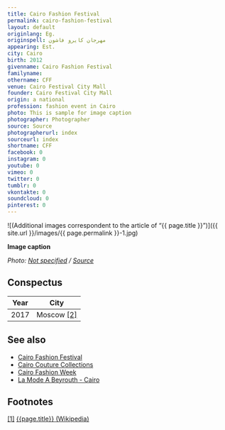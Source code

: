```yaml
---
title: Cairo Fashion Festival
permalink: cairo-fashion-festival
layout: default
originlang: Eg.
originspell: مهرجان كايرو فاشون
appearing: Est.
city: Cairo
birth: 2012
givenname: Cairo Fashion Festival
familyname:
othername: CFF
venue: Cairo Festival City Mall
founder: Cairo Festival City Mall
origin: a national
profession: fashion event in Cairo
photo: This is sample for image caption
photographer: Photographer
source: Source
photographerurl: index
sourceurl: index
shortname: CFF
facebook: 0
instagram: 0
youtube: 0
vimeo: 0
twitter: 0
tumblr: 0
vkontakte: 0
soundcloud: 0
pinterest: 0
---
```



![(Additional images correspondent to the article of “{{ page.title }}”)]({{ site.url }}/images/{{ page.permalink }}-1.jpg)

**Image caption**

*Photo: [Not specified](index) / [Source](index)*

## Сonspectus

|Year|City|
|-|-|
|2017|Moscow <span id="a2">[\[2\]](#f2)</span>|

## See also

+ [Cairo Fashion Festival](cairo-fashion-festival)
+ [Cairo Couture Collections](cairo-couture-collections)
+ [Cairo Fashion Week](cairo-fashion-week)
+ [La Mode A Beyrouth - Cairo](mode-a-beyrouth-cairo-la)

## Footnotes

[[1]](#a1) <span id="f1"></span> [{{page.title}} (Wikipedia)](index)
